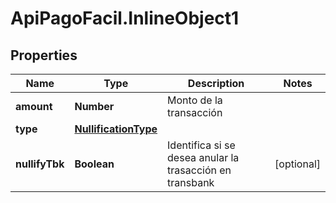 # ApiPagoFacil.InlineObject1

## Properties

Name | Type | Description | Notes
------------ | ------------- | ------------- | -------------
**amount** | **Number** | Monto de la transacción | 
**type** | [**NullificationType**](NullificationType.md) |  | 
**nullifyTbk** | **Boolean** | Identifica si se desea anular la trasacción en transbank | [optional] 



